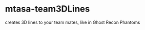 mtasa-team3DLines
=================

creates 3D lines to your team mates, like in Ghost Recon Phantoms
